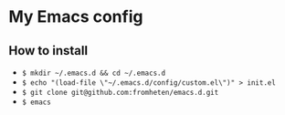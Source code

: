 # My Emacs config

## How to install
* `$ mkdir ~/.emacs.d && cd ~/.emacs.d`
* `$ echo "(load-file \"~/.emacs.d/config/custom.el\")" > init.el`
* `$ git clone git@github.com:fromheten/emacs.d.git`
* `$ emacs`
